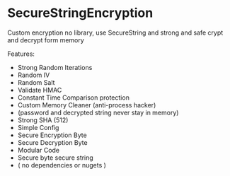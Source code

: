 # SecureStringEncryption
Custom encryption no library, use SecureString and strong and safe crypt and decrypt form memory

Features:
- Strong Random Iterations
- Random IV
- Random Salt
- Validate HMAC
- Constant Time Comparison protection
- Custom Memory Cleaner (anti-process hacker)
- (password and decrypted string never stay in memory)
- Strong SHA (512)
- Simple Config
- Secure Encryption Byte
- Secure Decryption Byte
- Modular Code
- Secure byte secure string
- ( no dependencies or nugets  )
